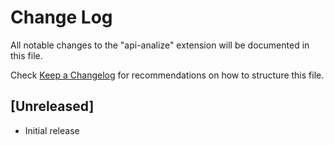 # Change Log

All notable changes to the "api-analize" extension will be documented in this file.

Check [Keep a Changelog](http://keepachangelog.com/) for recommendations on how to structure this file.

## [Unreleased]

- Initial release